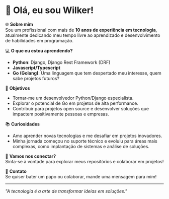 # 👋 Olá, eu sou Wilker!  

🌐 **Sobre mim**  
Sou um profissional com mais de **10 anos de experiência em tecnologia**, atualmente dedicando meu tempo livre ao aprendizado e desenvolvimento de habilidades em programação.  

💻 **O que eu estou aprendendo?**  
- **Python**: Django, Django Rest Framework (DRF)  
- **Javascript/Typescript**  
- **Go (Golang)**: Uma linguagem que tem despertado meu interesse, quem sabe projetos futuros?  

🚀 **Objetivos**  
- Tornar-me um desenvolvedor Python/Django especialista.  
- Explorar o potencial de Go em projetos de alta performance.  
- Contribuir para projetos open source e desenvolver soluções que impactem positivamente pessoas e empresas.  

📚 **Curiosidades**  
- Amo aprender novas tecnologias e me desafiar em projetos inovadores.  
- Minha jornada começou no suporte técnico e evoluiu para áreas mais complexas, como implantação de sistemas e análise de soluções.  

💼 **Vamos nos conectar?**  
Sinta-se à vontade para explorar meus repositórios e colaborar em projetos!  

📧 **Contato**  
Se quiser bater um papo ou colaborar, mande uma mensagem para mim!  

---

_"A tecnologia é a arte de transformar ideias em soluções."_  
